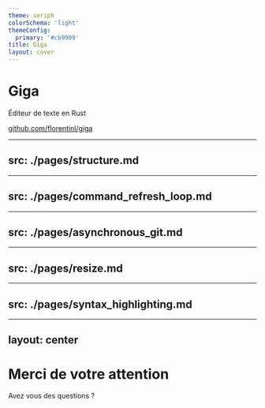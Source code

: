 ```yaml
---
theme: seriph
colorSchema: 'light'
themeConfig:
  primary: '#cb9909'
title: Giga
layout: cover
---
```


# Giga

Éditeur de texte en Rust


<div class="abs-br m-6 flex gap-2">
  <a href="https://github.com/florentinl/giga" target="_blank" alt="GitHub"
    class="text-xl slidev-icon-btn opacity-50 !border-none !hover:text-white">
    github.com/florentinl/giga
  </a>
</div>

---
src: ./pages/structure.md
---

---
src: ./pages/command_refresh_loop.md
---

---
src: ./pages/asynchronous_git.md
---

---
src: ./pages/resize.md
---


---
src: ./pages/syntax_highlighting.md
---

---
layout: center
---
# Merci de votre attention
 Avez vous des questions ?
